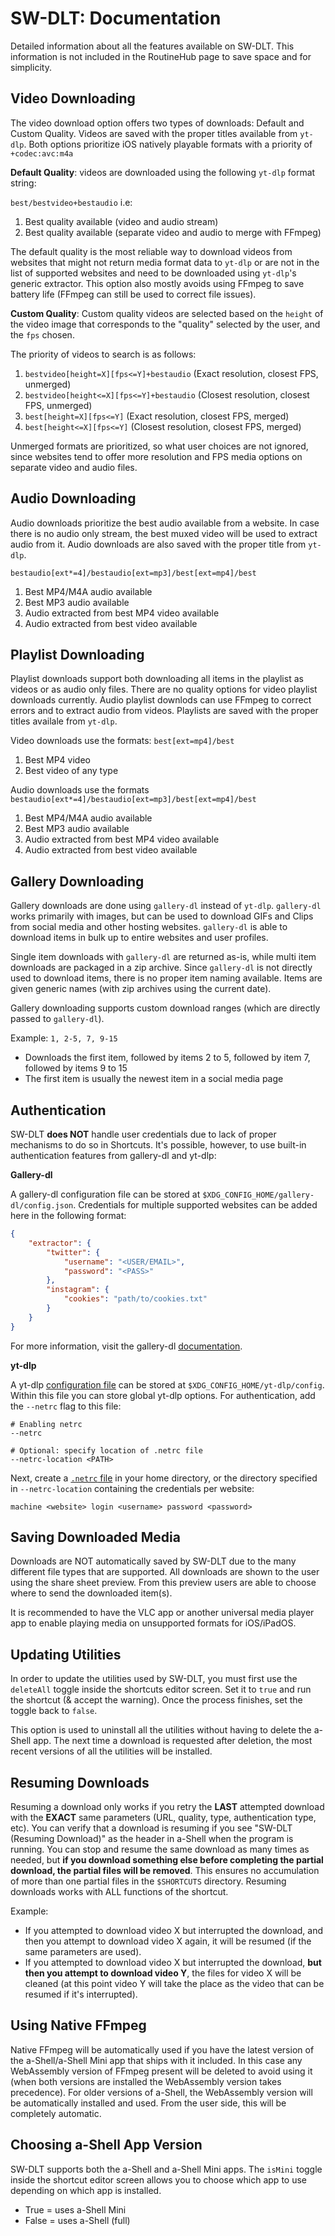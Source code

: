 # SW-DLT: Documentation

Detailed information about all the features available on SW-DLT. This information is not included in the RoutineHub page to save space and for simplicity.

## Video Downloading

The video download option offers two types of downloads: Default and Custom Quality. Videos are saved with the proper titles available from `yt-dlp`. Both options prioritize iOS natively playable formats with a priority of `+codec:avc:m4a`

**Default Quality**: videos are downloaded using the following `yt-dlp` format string:

 `best/bestvideo+bestaudio` i.e:

1. Best quality available (video and audio stream)
2. Best quality available (separate video and audio to merge with FFmpeg)

The default quality is the most reliable way to download videos from websites that might not return media format data to `yt-dlp` or are not in the list of supported websites and need to be downloaded using `yt-dlp`'s generic extractor. This option also mostly avoids using FFmpeg to save battery life (FFmpeg can still be used to correct file issues).

**Custom Quality**: Custom quality videos are selected based on the `height` of the video image that corresponds to the "quality" selected by the user, and the `fps` chosen.

The priority of videos to search is as follows:

1. `bestvideo[height=X][fps<=Y]+bestaudio`  (Exact resolution, closest FPS, unmerged)
2. `bestvideo[height<=X][fps<=Y]+bestaudio` (Closest resolution, closest FPS, unmerged)
3. `best[height=X][fps<=Y]`                 (Exact resolution, closest FPS, merged)
4. `best[height<=X][fps<=Y]`                (Closest resolution, closest FPS, merged)

Unmerged formats are prioritized, so what user choices are not ignored, since websites tend to offer more resolution and FPS media options on separate video and audio files.

## Audio Downloading

Audio downloads prioritize the best audio available from a website. In case there is no audio only stream, the best muxed video will be used to extract audio from it. Audio downloads are also saved with the proper title from `yt-dlp`.

`bestaudio[ext*=4]/bestaudio[ext=mp3]/best[ext=mp4]/best`

1. Best MP4/M4A audio available
2. Best MP3 audio available
3. Audio extracted from best MP4 video available
4. Audio extracted from best video available

## Playlist Downloading

Playlist downloads support both downloading all items in the playlist as videos or as audio only files. There are no quality options for video playlist downloads currently. Audio playlist downlods can use FFmpeg to correct errors and to extract audio from videos. Playlists are saved with the proper titles availale from `yt-dlp`.

Video downloads use the formats: `best[ext=mp4]/best`

1. Best MP4 video
2. Best video of any type

Audio downloads use the formats `bestaudio[ext*=4]/bestaudio[ext=mp3]/best[ext=mp4]/best`

1. Best MP4/M4A audio available
2. Best MP3 audio available
3. Audio extracted from best MP4 video available
4. Audio extracted from best video available

## Gallery Downloading

Gallery downloads are done using `gallery-dl` instead of `yt-dlp`. `gallery-dl` works primarily with images, but can be used to download GIFs and Clips from social media and other hosting websites. `gallery-dl` is able to download items in bulk up to entire websites and user profiles. 

Single item downloads with `gallery-dl` are returned as-is, while multi item downloads are packaged in a zip archive. Since `gallery-dl` is not directly used to download items, there is no proper item naming available. Items are given generic names (with zip archives using the current date).

Gallery downloading supports custom download ranges (which are directly passed to `gallery-dl`). 

Example: `1, 2-5, 7, 9-15`

- Downloads the first item, followed by items 2 to 5, followed by item 7, followed by items 9 to 15
- The first item is usually the newest item in a social media page

## Authentication

SW-DLT **does NOT** handle user credentials due to lack of proper mechanisms to do so in Shortcuts. It's possible, however, to use built-in authentication features from gallery-dl and yt-dlp:

**Gallery-dl**

A gallery-dl configuration file can be stored at `$XDG_CONFIG_HOME/gallery-dl/config.json`. Credentials for multiple supported websites can be added here in the following format:

```json
{
    "extractor": {
        "twitter": {
            "username": "<USER/EMAIL>",
            "password": "<PASS>"
        },
        "instagram": {
            "cookies": "path/to/cookies.txt"
        }
    }
}
```
For more information, visit the gallery-dl [documentation](https://github.com/mikf/gallery-dl#username--password).

**yt-dlp**

A yt-dlp [configuration file](https://github.com/yt-dlp/yt-dlp#configuration) can be stored at `$XDG_CONFIG_HOME/yt-dlp/config`. Within this file you can store global yt-dlp options. For authentication, add the `--netrc` flag to this file:

```
# Enabling netrc
--netrc

# Optional: specify location of .netrc file
--netrc-location <PATH>
```

Next, create a [`.netrc` file](https://github.com/yt-dlp/yt-dlp#configuration) in your home directory, or the directory specified in `--netrc-location` containing the credentials per website:

```
machine <website> login <username> password <password>
```

## Saving Downloaded Media

Downloads are NOT automatically saved by SW-DLT due to the many different file types that are supported. All downloads are shown to the user using the share sheet preview. From this preview users are able to choose where to send the downloaded item(s).

It is recommended to have the VLC app or another universal media player app to enable playing media on unsupported formats for iOS/iPadOS.

## Updating Utilities

In order to update the utilities used by SW-DLT, you must first use the `deleteAll` toggle inside the shortcuts editor screen. Set it to `true` and run the shortcut (& accept the warning). Once the process finishes, set the toggle back to `false`.

This option is used to uninstall all the utilities without having to delete the a-Shell app. The next time a download is requested after deletion, the most recent versions of all the utilities will be installed.

## Resuming Downloads

Resuming a download only works if you retry the **LAST** attempted download with the **EXACT** same parameters (URL, quality, type, authentication type, etc). You can verify that a download is resuming if you see "SW-DLT (Resuming Download)" as the header in a-Shell when the program is running. You can stop and resume the same
download as many times as needed, but **if you download something else before completing the partial download, the partial files will be removed**. This ensures no accumulation of more than one partial files in the `$SHORTCUTS` directory. Resuming downloads works with ALL functions of the shortcut.

Example:
- If you attempted to download video X but interrupted the download, and then you attempt to download video X again, it will be resumed (if the same parameters are used).
- If you attempted to download video X but interrupted the download, **but then you attempt to download video Y**, the files for video X will be cleaned (at this point
video Y will take the place as the video that can be resumed if it's interrupted).

## Using Native FFmpeg
Native FFmpeg will be automatically used if you have the latest version of the a-Shell/a-Shell Mini app that ships with it included. In this case any WebAssembly version of FFmpeg  present will be deleted to avoid using it (when both versions are installed the WebAssembly version takes precedence). For older versions of a-Shell, the WebAssembly version will  be automatically installed and used. From the user side, this will be completely automatic.

## Choosing a-Shell App Version

SW-DLT supports both the a-Shell and a-Shell Mini apps. The `isMini` toggle inside the shortcut editor screen allows you to choose which app to use depending on which app is installed.

-  True = uses a-Shell Mini
-  False = uses a-Shell (full)
